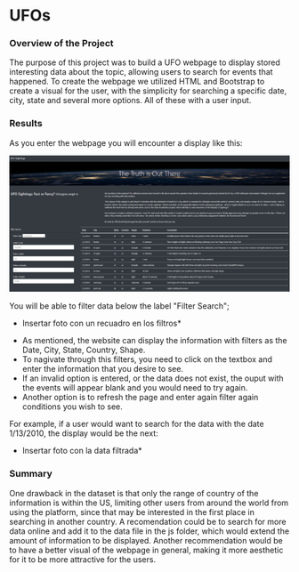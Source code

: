# UFOs

### Overview of the Project

The purpose of this project was to build a UFO webpage to display stored interesting data about the topic, allowing users to search for events that happened. To create the webpage we utilized HTML and Bootstrap to create a visual for the user, with the simplicity for searching a specific date, city, state and several more options. All of these with a user input. 

### Results

As you enter the webpage you will encounter a display like this: 

![](https://github.com/JoseLuisMontemayor/UFOs/blob/main/Images/Total_Capture.PNG)

You will be able to filter data below the label "Filter Search";

* Insertar foto con un recuadro en los filtros*

- As mentioned, the website can display the information with filters as the Date, City, State, Country, Shape.
- To nagivate through this filters, you need to click on the textbox and enter the information that you desire to see. 
- If an invalid option is entered, or the data does not exist, the ouput with the events will appear blank and you would need to try again. 
- Another option is to refresh the page and enter again filter again conditions you wish to see. 

For example, if a user would want to search for the data with the date 1/13/2010, the display would be the next:

* Insertar foto con la data filtrada*

### Summary 

One drawback in the dataset is that only the range of country of the information is within the US, limiting other users from around the world from using the platform, since that may be interested in the first place in searching in another country. A recomendation could be to search for more data online and add it to the data file in the js folder, which would extend the amount of information to be displayed. Another recommendation would be to have a better visual of the webpage in general, making it more aesthetic for it to be more attractive for the users. 



